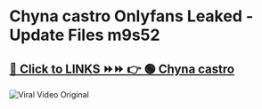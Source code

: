 
 # Chyna castro Onlyfans Leaked - Update Files m9s52

## <h2><a href="https://clipsfans.com/Chyna_castro&ref=git">🔗 Click to LINKS ⏩⏩ 👉 🟢 Chyna castro </a></h2>

<a href="https://clipsfans.com/Chyna_castro&ref=git" rel="nofollow" data-target="animated-image.originalLink"><img src="https://i.ibb.co.com/xMMVF88/686577567.gif" alt="Viral Video Original" style="max-width: 100%; display: inline-block;" data-target="animated-image.originalImage"></a>

